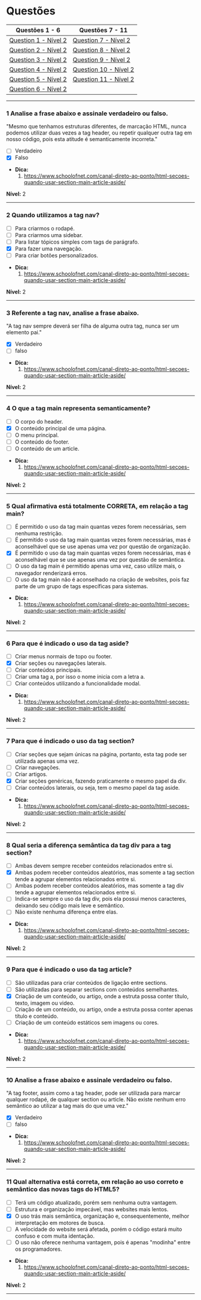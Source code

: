 # Questões

| Questões 1 - 6            | Questões 7 - 11             |
|---------------------------|-----------------------------|
| [Question 1 - Nível 2][1] | [Question 7 - Nível 2][7]   |  
| [Question 2 - Nível 2][2] | [Question 8 - Nível 2][8]   |  
| [Question 3 - Nível 2][3] | [Question 9 - Nível 2][9]   |  
| [Question 4 - Nível 2][4] | [Question 10 - Nível 2][10] |  
| [Question 5 - Nível 2][5] | [Question 11 - Nível 2][11] |  
| [Question 6 - Nível 2][6] |                             |  
     
[1]:#1-analise-a-frase-abaixo-e-assinale-verdadeiro-ou-falso
[2]:#2-quando-utilizamos-a-tag-nav
[3]:#3-referente-a-tag-nav-analise-a-frase-abaixo
[4]:#4-o-que-a-tag-main-representa-semanticamente
[5]:#5-qual-afirmativa-está-totalmente-correta-em-relação-a-tag-main
[6]:#6-para-que-é-indicado-o-uso-da-tag-aside
[7]:#7-para-que-é-indicado-o-uso-da-tag-section
[8]:#8-qual-seria-a-diferença-semântica-da-tag-div-para-a-tag-section
[9]:#9-para-que-é-indicado-o-uso-da-tag-article
[10]:#10-analise-a-frase-abaixo-e-assinale-verdadeiro-ou-falso
[11]:#11-qual-alternativa-está-correta-em-relação-ao-uso-correto-e-semântico-das-novas-tags-do-html5

***

### 1 Analise a frase abaixo e assinale verdadeiro ou falso.

"Mesmo que tenhamos estruturas diferentes, de marcação HTML, nunca podemos utilizar duas vezes a tag header, ou repetir qualquer outra tag em nosso código, pois esta atitude é semanticamente incorreta."

- [ ] Verdadeiro
- [x] Falso

* **Dica:**
    1. <https://www.schoolofnet.com/canal-direto-ao-ponto/html-secoes-quando-usar-section-main-article-aside/>

**Nível:** 2

***

### 2 Quando utilizamos a tag nav?

- [ ] Para criarmos o rodapé.
- [ ] Para criarmos uma sidebar.
- [ ] Para listar tópicos simples com tags de parágrafo.
- [x] Para fazer uma navegação.
- [ ] Para criar botões personalizados.

* **Dica:**
    1. <https://www.schoolofnet.com/canal-direto-ao-ponto/html-secoes-quando-usar-section-main-article-aside/>

**Nível:** 2

***

### 3 Referente a tag nav, analise a frase abaixo.

"A tag nav sempre deverá ser filha de alguma outra tag, nunca ser um elemento pai."

- [x] Verdadeiro
- [ ] falso

* **Dica:**
    1. <https://www.schoolofnet.com/canal-direto-ao-ponto/html-secoes-quando-usar-section-main-article-aside/>

**Nível:** 2

***

### 4 O que a tag main representa semanticamente?

- [ ] O corpo do header.
- [x] O conteúdo principal de uma página.
- [ ] O menu principal.
- [ ] O conteúdo do footer.
- [ ] O conteúdo de um article.

* **Dica:**
    1. <https://www.schoolofnet.com/canal-direto-ao-ponto/html-secoes-quando-usar-section-main-article-aside/>

**Nível:** 2

***

### 5 Qual afirmativa está totalmente CORRETA, em relação a tag main?

- [ ] É permitido o uso da tag main quantas vezes forem necessárias, sem nenhuma restrição. 
- [ ] É permitido o uso da tag main quantas vezes forem necessárias, mas é aconselhável que se use apenas uma vez por questão de organização.
- [x] É permitido o uso da tag main quantas vezes forem necessárias, mas é aconselhável que se use apenas uma vez por questão de semântica.
- [ ] O uso da tag main é permitido apenas uma vez, caso utilize mais, o navegador renderizará erros.
- [ ] O uso da tag main não é aconselhado na criação de websites, pois faz parte de um grupo de tags específicas para sistemas.

* **Dica:**
    1. <https://www.schoolofnet.com/canal-direto-ao-ponto/html-secoes-quando-usar-section-main-article-aside/>

**Nível:** 2

***

### 6 Para que é indicado o uso da tag aside?

- [ ] Criar menus normais de topo ou footer.
- [x] Criar seções ou navegações laterais.
- [ ] Criar conteúdos principais.
- [ ] Criar uma tag a, por isso o nome inicia com a letra a.
- [ ] Criar conteúdos utilizando a funcionalidade modal.

* **Dica:**
    1. <https://www.schoolofnet.com/canal-direto-ao-ponto/html-secoes-quando-usar-section-main-article-aside/>

**Nível:** 2

***

### 7 Para que é indicado o uso da tag section?

- [ ] Criar seções que sejam únicas na página, portanto, esta tag pode ser utilizada apenas uma vez.
- [ ] Criar navegações.
- [ ] Criar artigos.
- [x] Criar seções genéricas, fazendo praticamente o mesmo papel da div.
- [ ] Criar conteúdos laterais, ou seja, tem o mesmo papel da tag aside.

* **Dica:**
    1. <https://www.schoolofnet.com/canal-direto-ao-ponto/html-secoes-quando-usar-section-main-article-aside/>

**Nível:** 2

***

### 8 Qual seria a diferença semântica da tag div para a tag section?

- [ ] Ambas devem sempre receber conteúdos relacionados entre si.
- [x] Ambas podem receber conteúdos aleatórios, mas somente a tag section tende a agrupar elementos relacionados entre si.
- [ ] Ambas podem receber conteúdos aleatórios, mas somente a tag div tende a agrupar elementos relacionados entre si.
- [ ] Indica-se sempre o uso da tag div, pois ela possui menos caracteres, deixando seu código mais leve e semântico.
- [ ] Não existe nenhuma diferença entre elas. 

* **Dica:**
    1. <https://www.schoolofnet.com/canal-direto-ao-ponto/html-secoes-quando-usar-section-main-article-aside/>

**Nível:** 2

***

### 9 Para que é indicado o uso da tag article?

- [ ] São utilizadas para criar conteúdos de ligação entre sections.
- [ ] São utilizadas para separar sections com conteúdos semelhantes.
- [x] Criação de um conteúdo, ou artigo, onde a estruta possa conter título, texto, imagem ou video.
- [ ] Criação de um conteúdo, ou artigo, onde a estruta possa conter apenas título e conteúdo.
- [ ] Criação de um conteúdo estáticos sem imagens ou cores.

* **Dica:**
    1. <https://www.schoolofnet.com/canal-direto-ao-ponto/html-secoes-quando-usar-section-main-article-aside/>

**Nível:** 2

***

### 10 Analise a frase abaixo e assinale verdadeiro ou falso.

"A tag footer, assim como a tag header, pode ser utilizada para marcar qualquer rodapé, de qualquer section ou article. Não existe nenhum erro semântico ao utilizar a tag mais do que uma vez."

- [x] Verdadeiro 
- [ ] falso 

* **Dica:**
    1. <https://www.schoolofnet.com/canal-direto-ao-ponto/html-secoes-quando-usar-section-main-article-aside/>

**Nível:** 2

***

### 11 Qual alternativa está correta, em relação ao uso correto e semântico das novas tags do HTML5?

- [ ] Terá um código atualizado, porém sem nenhuma outra vantagem.
- [ ] Estrutura e organização impecável, mas websites mais lentos.
- [x] O uso trás mais semântica, organização e, consequentemente, melhor interpretação em motores de busca.
- [ ] A velocidade do website será afetada, porém o código estará muito confuso e com muita identação.
- [ ] O uso não oferece nenhuma vantagem, pois é apenas "modinha" entre os programadores.

* **Dica:**
    1. <https://www.schoolofnet.com/canal-direto-ao-ponto/html-secoes-quando-usar-section-main-article-aside/>

**Nível:** 2

***